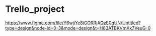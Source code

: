 # Trello_project

https://www.figma.com/file/Y6wjiYe8iGORRjAQzE0gUN/Untitled?type=design&node-id=0-3&mode=design&t=H83ATBKVmXk7VeuG-0
